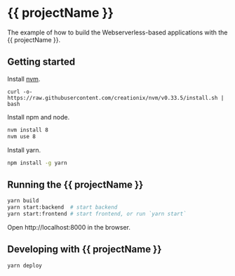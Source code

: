 # {{ projectName }}
The example of how to build the Webserverless-based applications with the {{ projectName }}.

## Getting started

Install [nvm](https://github.com/creationix/nvm#install-script).

    curl -o- https://raw.githubusercontent.com/creationix/nvm/v0.33.5/install.sh | bash

Install npm and node.

```bash
nvm install 8
nvm use 8
```

Install yarn.

```bash
npm install -g yarn
```

## Running the {{ projectName }}
```bash
yarn build
yarn start:backend  # start backend
yarn start:frontend # start frontend, or run `yarn start`
```

Open http://localhost:8000 in the browser.

## Developing with {{ projectName }}

```bash
yarn deploy
```

